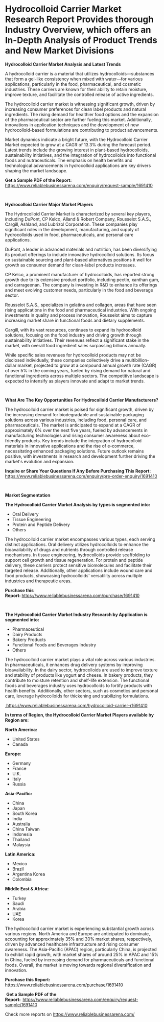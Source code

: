 <p><h1>Hydrocolloid Carrier Market Research Report Provides thorough Industry Overview, which offers an In-Depth Analysis of Product Trends and New Market Divisions</h1></p><p><strong>Hydrocolloid Carrier Market Analysis and Latest Trends</strong></p>
<p><p>A hydrocolloid carrier is a material that utilizes hydrocolloids—substances that form a gel-like consistency when mixed with water—for various applications, particularly in the food, pharmaceutical, and cosmetic industries. These carriers are known for their ability to retain moisture, improve texture, and facilitate the controlled release of active ingredients.</p><p>The hydrocolloid carrier market is witnessing significant growth, driven by increasing consumer preferences for clean label products and natural ingredients. The rising demand for healthier food options and the expansion of the pharmaceutical sector are further fueling this market. Additionally, innovations in application techniques and the development of new hydrocolloid-based formulations are contributing to product advancements.</p><p>Market dynamics indicate a bright future, with the Hydrocolloid Carrier Market expected to grow at a CAGR of 13.3% during the forecast period. Latest trends include the growing interest in plant-based hydrocolloids, sustainability initiatives, and the integration of hydrocolloids into functional foods and nutraceuticals. The emphasis on health benefits and technological advancements in hydrocolloid applications are key drivers shaping the market landscape.</p></p>
<p><strong>Get a Sample PDF of the Report:&nbsp;</strong> <a href="https://www.reliablebusinessarena.com/enquiry/request-sample/1691410?utm_campaign=1835&utm_medium=2&utm_source=Github&utm_content=ia&utm_term=07012025&utm_id=hydrocolloid-carrier">https://www.reliablebusinessarena.com/enquiry/request-sample/1691410</a></p>
<p>&nbsp;</p>
<p><strong>Hydrocolloid Carrier Major Market Players</strong></p>
<p><p>The Hydrocolloid Carrier Market is characterized by several key players, including DuPont, CP Kelco, Alland & Robert Company, Rousselot S.A.S., Cargill, Ashland, and Lubrizol Corporation. These companies play significant roles in the development, manufacturing, and supply of hydrocolloids used in food, pharmaceuticals, and personal care applications.</p><p>DuPont, a leader in advanced materials and nutrition, has been diversifying its product offerings to include innovative hydrocolloid solutions. Its focus on sustainable sourcing and plant-based alternatives positions it well for growth as consumer demand for clean-label products increases.</p><p>CP Kelco, a prominent manufacturer of hydrocolloids, has reported strong growth due to its extensive product portfolio, including pectin, xanthan gum, and carrageenan. The company is investing in R&D to enhance its offerings and meet evolving customer needs, particularly in the food and beverage sector.</p><p>Rousselot S.A.S., specializes in gelatins and collagen, areas that have seen rising applications in the food and pharmaceutical industries. With ongoing investments in quality and process innovation, Rousselot aims to capture increasing market share in functional foods and dietary supplements.</p><p>Cargill, with its vast resources, continues to expand its hydrocolloid solutions, focusing on the food industry and driving growth through sustainability initiatives. Their revenues reflect a significant stake in the market, with overall food ingredient sales surpassing billions annually.</p><p>While specific sales revenues for hydrocolloid products may not be disclosed individually, these companies collectively drive a multibillion-dollar market, projected to grow at a compound annual growth rate (CAGR) of over 5% in the coming years, fueled by rising demand for natural and functional ingredients across multiple sectors. The competitive landscape is expected to intensify as players innovate and adapt to market trends.</p></p>
<p>&nbsp;</p>
<p><strong>What Are The Key Opportunities For Hydrocolloid Carrier Manufacturers?</strong></p>
<p><p>The hydrocolloid carrier market is poised for significant growth, driven by the increasing demand for biodegradable and sustainable packaging solutions across various industries, including food, personal care, and pharmaceuticals. The market is anticipated to expand at a CAGR of approximately 6% over the next five years, fueled by advancements in manufacturing technologies and rising consumer awareness about eco-friendly products. Key trends include the integration of hydrocolloid materials in innovative applications and the rise of e-commerce, necessitating enhanced packaging solutions. Future outlook remains positive, with investments in research and development further driving the market's evolution and expansion.</p></p>
<p><strong>Inquire or Share Your Questions If Any Before Purchasing This Report:</strong> <a href="https://www.reliablebusinessarena.com/enquiry/pre-order-enquiry/1691410?utm_campaign=1835&utm_medium=2&utm_source=Github&utm_content=ia&utm_term=07012025&utm_id=hydrocolloid-carrier">https://www.reliablebusinessarena.com/enquiry/pre-order-enquiry/1691410</a></p>
<p>&nbsp;</p>
<p><strong>Market Segmentation</strong></p>
<p><strong>The Hydrocolloid Carrier Market Analysis by types is segmented into:</strong></p>
<p><ul><li>Oral Delivery</li><li>Tissue Engineering</li><li>Protein and Peptide Delivery</li><li>Others</li></ul></p>
<p><p>The hydrocolloid carrier market encompasses various types, each serving distinct applications. Oral delivery utilizes hydrocolloids to enhance the bioavailability of drugs and nutrients through controlled release mechanisms. In tissue engineering, hydrocolloids provide scaffolding to support cell growth and tissue regeneration. For protein and peptide delivery, these carriers protect sensitive biomolecules and facilitate their targeted release. Additionally, other applications include wound care and food products, showcasing hydrocolloids' versatility across multiple industries and therapeutic areas.</p></p>
<p><strong>Purchase this Report:&nbsp;</strong><a href="https://www.reliablebusinessarena.com/purchase/1691410?utm_campaign=1835&utm_medium=2&utm_source=Github&utm_content=ia&utm_term=07012025&utm_id=hydrocolloid-carrier">https://www.reliablebusinessarena.com/purchase/1691410</a></p>
<p>&nbsp;</p>
<p><strong>The Hydrocolloid Carrier Market Industry Research by Application is segmented into:</strong></p>
<p><ul><li>Pharmaceutical</li><li>Dairy Products</li><li>Bakery Products</li><li>Functional Foods and Beverages Industry</li><li>Others</li></ul></p>
<p><p>The hydrocolloid carrier market plays a vital role across various industries. In pharmaceuticals, it enhances drug delivery systems by improving bioavailability. In the dairy sector, hydrocolloids are used to improve texture and stability of products like yogurt and cheese. In bakery products, they contribute to moisture retention and shelf-life extension. The functional foods and beverages industry uses hydrocolloids to fortify products with health benefits. Additionally, other sectors, such as cosmetics and personal care, leverage hydrocolloids for thickening and stabilizing formulations.</p></p>
<p><a href="https://www.reliablebusinessarena.com/hydrocolloid-carrier-r1691410?utm_campaign=1835&utm_medium=2&utm_source=Github&utm_content=ia&utm_term=07012025&utm_id=hydrocolloid-carrier">&nbsp;https://www.reliablebusinessarena.com/hydrocolloid-carrier-r1691410</a></p>
<p><strong>In terms of Region, the Hydrocolloid Carrier Market Players available by Region are:</strong></p>
<p>
    <p> <strong> North America: </strong>
        <ul>
            <li>United States</li>
            <li>Canada</li>
        </ul>
        </p> 
    <p> <strong> Europe: </strong>
        <ul>
            <li>Germany</li>
            <li>France</li>
            <li>U.K.</li>
            <li>Italy</li>
            <li>Russia</li>
        </ul>
        </p> 
    <p> <strong> Asia-Pacific: </strong>
        <ul>
            <li>China</li>
            <li>Japan</li>
            <li>South Korea</li>
            <li>India</li>
            <li>Australia</li>
            <li>China Taiwan</li>
            <li>Indonesia</li>
            <li>Thailand</li>
            <li>Malaysia</li>
        </ul>
        </p> 
    <p> <strong> Latin America: </strong>
        <ul>
            <li>Mexico</li>
            <li>Brazil</li>
            <li>Argentina Korea</li>
            <li>Colombia</li>
        </ul>
        </p> 
    <p> <strong> Middle East & Africa: </strong>
        <ul>
            <li>Turkey</li>
            <li>Saudi</li>
            <li>Arabia</li>
            <li>UAE</li>
            <li>Korea</li>
        </ul>
    </p>
    </p>
<p><p>The hydrocolloid carrier market is experiencing substantial growth across various regions. North America and Europe are anticipated to dominate, accounting for approximately 35% and 30% market shares, respectively, driven by advanced healthcare infrastructure and rising consumer awareness. The Asia-Pacific (APAC) region, particularly China, is projected to exhibit rapid growth, with market shares of around 25% in APAC and 15% in China, fueled by increasing demand for pharmaceuticals and functional foods. Overall, the market is moving towards regional diversification and innovation.</p></p>
<p><strong>Purchase this Report: </strong><a href="https://www.reliablebusinessarena.com/purchase/1691410?utm_campaign=1835&utm_medium=2&utm_source=Github&utm_content=ia&utm_term=07012025&utm_id=hydrocolloid-carrier">https://www.reliablebusinessarena.com/purchase/1691410</a></p>
<p>&nbsp;<strong>Get a Sample PDF of the Report:&nbsp;&nbsp;</strong><a href="https://www.reliablebusinessarena.com/enquiry/request-sample/1691410?utm_campaign=1835&utm_medium=2&utm_source=Github&utm_content=ia&utm_term=07012025&utm_id=hydrocolloid-carrier">https://www.reliablebusinessarena.com/enquiry/request-sample/1691410</a></p>
<p><strong></strong></p>
<p>Check more reports on <a href="https://www.reliablebusinessarena.com/?utm_campaign=1835&utm_medium=2&utm_source=Github&utm_content=ia&utm_term=07012025&utm_id=hydrocolloid-carrier">https://www.reliablebusinessarena.com/</a></p>
